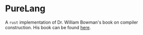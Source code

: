 # PureLang
A `rust` implementation of Dr. William Bowman's book on compiler construction.
His book can be found [here](https://www.students.cs.ubc.ca/~cs-411/2021w2/book_top.html).
